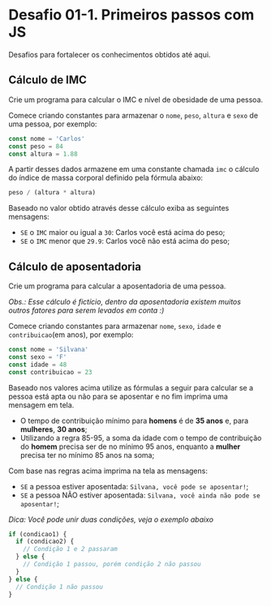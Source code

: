 # Desafio 01-1. Primeiros passos com JS

Desafios para fortalecer os conhecimentos obtidos até aqui.

## Cálculo de IMC

Crie um programa para calcular o IMC e nível de obesidade de uma pessoa.

Comece criando constantes para armazenar o `nome`, `peso`, `altura` e `sexo` de uma pessoa, por exemplo:

```js
const nome = 'Carlos'
const peso = 84
const altura = 1.88
```

A partir desses dados armazene em uma constante chamada `imc` o cálculo do índice de massa corporal definido pela fórmula abaixo: 

```js
peso / (altura * altura)
```

Baseado no valor obtido através desse cálculo exiba as seguintes mensagens:

- `SE` o `IMC` maior ou igual a `30`: Carlos você está acima do peso;
- `SE` o `IMC` menor que `29.9`: Carlos você não está acima do peso;

## Cálculo de aposentadoria

Crie um programa para calcular a aposentadoria de uma pessoa.

*Obs.: Esse cálculo é fictício, dentro da aposentadoria existem muitos outros fatores para serem levados em conta :)*

Comece criando constantes para armazenar `nome`, `sexo`, `idade` e `contribuicao`(em anos), por exemplo:

```js
const nome = 'Silvana'
const sexo = 'F'
const idade = 48
const contribuicao = 23
```

Baseado nos valores acima utilize as fórmulas a seguir para calcular se a pessoa está apta ou não para se aposentar e no fim imprima uma mensagem em tela.

- O tempo de contribuição mínimo para **homens** é de **35 anos** e, para **mulheres**, **30 anos**;
- Utilizando a regra 85-95, a soma da idade com o tempo de contribuição do **homem** precisa ser de no mínimo 95 anos, enquanto a **mulher** precisa ter no mínimo 85 anos na soma;

Com base nas regras acima imprima na tela as mensagens:

- `SE` a pessoa estiver aposentada: `Silvana, você pode se aposentar!`;
- `SE` a pessoa NÃO estiver aposentada: `Silvana, você ainda não pode se aposentar!`;

*Dica: Você pode unir duas condições, veja o exemplo abaixo*

```js
if (condicao1) {
  if (condicao2) {
    // Condição 1 e 2 passaram
  } else { 
    // Condição 1 passou, porém condição 2 não passou
  }
} else {
  // Condição 1 não passou
}
```